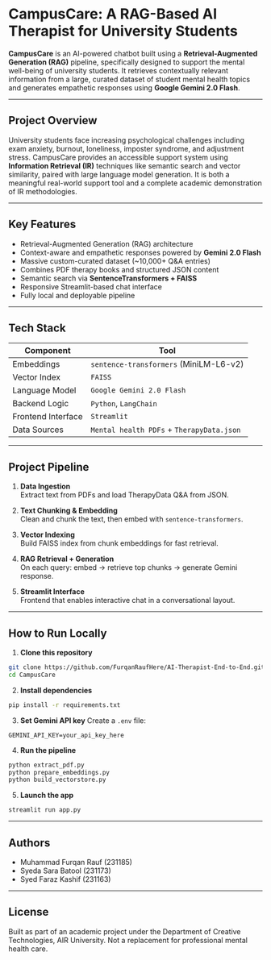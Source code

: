 # CampusCare: A RAG-Based AI Therapist for University Students

**CampusCare** is an AI-powered chatbot built using a **Retrieval-Augmented Generation (RAG)** pipeline, specifically designed to support the mental well-being of university students. It retrieves contextually relevant information from a large, curated dataset of student mental health topics and generates empathetic responses using **Google Gemini 2.0 Flash**.

---

## Project Overview

University students face increasing psychological challenges including exam anxiety, burnout, loneliness, imposter syndrome, and adjustment stress. CampusCare provides an accessible support system using **Information Retrieval (IR)** techniques like semantic search and vector similarity, paired with large language model generation. It is both a meaningful real-world support tool and a complete academic demonstration of IR methodologies.

---

## Key Features

- Retrieval-Augmented Generation (RAG) architecture
- Context-aware and empathetic responses powered by **Gemini 2.0 Flash**
- Massive custom-curated dataset (~10,000+ Q&A entries)
- Combines PDF therapy books and structured JSON content
- Semantic search via **SentenceTransformers + FAISS**
- Responsive Streamlit-based chat interface
- Fully local and deployable pipeline

---

## Tech Stack

| Component         | Tool                                      |
|------------------|-------------------------------------------|
| Embeddings        | `sentence-transformers` (MiniLM-L6-v2)    |
| Vector Index      | `FAISS`                                   |
| Language Model    | `Google Gemini 2.0 Flash`                 |
| Backend Logic     | `Python`, `LangChain`    |
| Frontend Interface| `Streamlit`                               |
| Data Sources      | `Mental health PDFs` + `TherapyData.json`   |

---

## Project Pipeline

1. **Data Ingestion**  
   Extract text from PDFs and load TherapyData Q&A from JSON.

2. **Text Chunking & Embedding**  
   Clean and chunk the text, then embed with `sentence-transformers`.

3. **Vector Indexing**  
   Build FAISS index from chunk embeddings for fast retrieval.

4. **RAG Retrieval + Generation**  
   On each query: embed → retrieve top chunks → generate Gemini response.

5. **Streamlit Interface**  
   Frontend that enables interactive chat in a conversational layout.

---

## How to Run Locally

1. **Clone this repository**
```bash
git clone https://github.com/FurqanRaufHere/AI-Therapist-End-to-End.git
cd CampusCare
```

2. **Install dependencies**
```bash
pip install -r requirements.txt
```

3. **Set Gemini API key**
Create a `.env` file:
```
GEMINI_API_KEY=your_api_key_here
```

4. **Run the pipeline**
```bash
python extract_pdf.py
python prepare_embeddings.py
python build_vectorstore.py
```

5. **Launch the app**
```bash
streamlit run app.py
```

---

## Authors
- Muhammad Furqan Rauf (231185)
- Syeda Sara Batool (231173)
- Syed Faraz Kashif (231163)

---

## License
Built as part of an academic project under the Department of Creative Technologies, AIR University. Not a replacement for professional mental health care.
